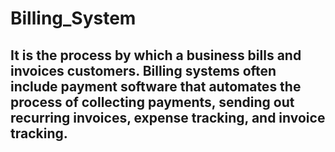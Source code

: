 # Billing_System
## It is the process by which a business bills and invoices customers. Billing systems often include payment software that automates the process of collecting payments, sending out recurring invoices, expense tracking, and invoice tracking.
